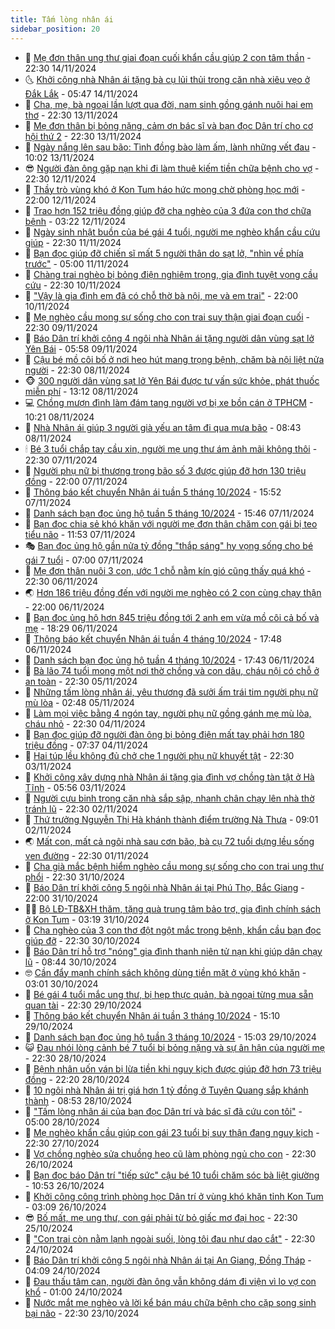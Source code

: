```yaml
---
title: Tấm lòng nhân ái
sidebar_position: 20
---
```


<!-- dantri-tam-long-nhan-ai:START -->
- 🌝 [Mẹ đơn thân ung thư giai đoạn cuối khẩn cầu giúp 2 con tâm thần](https://dantri.com.vn/tam-long-nhan-ai/me-don-than-ung-thu-giai-doan-cuoi-khan-cau-giup-2-con-tam-than-20241110152123890.htm) - 22:30 14/11/2024
- 🌜 [Khởi công nhà Nhân ái tặng bà cụ lủi thủi trong căn nhà xiêu vẹo ở Đắk Lắk](https://dantri.com.vn/tam-long-nhan-ai/khoi-cong-nha-nhan-ai-tang-ba-cu-lui-thui-trong-can-nha-xieu-veo-o-dak-lak-20241113211436955.htm) - 05:47 14/11/2024
- 👀 [Cha, mẹ, bà ngoại lần lượt qua đời, nam sinh gồng gánh nuôi hai em thơ](https://dantri.com.vn/tam-long-nhan-ai/cha-me-ba-ngoai-lan-luot-qua-doi-nam-sinh-gong-ganh-nuoi-hai-em-tho-20241109111058137.htm) - 22:30 13/11/2024
- 🚀 [Mẹ đơn thân bị bỏng nặng, cảm ơn bác sĩ và bạn đọc Dân trí cho cơ hội thứ 2](https://dantri.com.vn/tam-long-nhan-ai/me-don-than-bi-bong-nang-cam-on-bac-si-va-ban-doc-dan-tri-cho-co-hoi-thu-2-20241113161251922.htm) - 22:30 13/11/2024
- 🦅 [Ngày nắng lên sau bão: Tình đồng bào làm ấm, lành những vết đau](https://dantri.com.vn/tam-long-nhan-ai/ngay-nang-len-sau-bao-tinh-dong-bao-lam-am-lanh-nhung-vet-dau-20241111165550772.htm) - 10:02 13/11/2024
- 😎 [Người đàn ông gặp nạn khi đi làm thuê kiếm tiền chữa bệnh cho vợ](https://dantri.com.vn/tam-long-nhan-ai/nguoi-dan-ong-gap-nan-khi-di-lam-thue-kiem-tien-chua-benh-cho-vo-20241104132001422.htm) - 22:30 12/11/2024
- 🎡 [Thầy trò vùng khó ở Kon Tum háo hức mong chờ phòng học mới](https://dantri.com.vn/tam-long-nhan-ai/thay-tro-vung-kho-o-kon-tum-hao-huc-mong-cho-phong-hoc-moi-20241112142916458.htm) - 22:00 12/11/2024
- 🌮 [Trao hơn 152 triệu đồng giúp đỡ cha nghèo của 3 đứa con thơ chữa bệnh](https://dantri.com.vn/tam-long-nhan-ai/trao-hon-152-trieu-dong-giup-do-cha-ngheo-cua-3-dua-con-tho-chua-benh-20241112074647092.htm) - 03:22 12/11/2024
- 💼 [Ngày sinh nhật buồn của bé gái 4 tuổi, người mẹ nghèo khẩn cầu cứu giúp](https://dantri.com.vn/tam-long-nhan-ai/ngay-sinh-nhat-buon-cua-be-gai-4-tuoi-nguoi-me-ngheo-khan-cau-cuu-giup-20241108191211058.htm) - 22:30 11/11/2024
- 🎊 [Bạn đọc giúp đỡ chiến sĩ mất 5 người thân do sạt lở, &quot;nhìn về phía trước&quot;](https://dantri.com.vn/tam-long-nhan-ai/ban-doc-giup-do-chien-si-mat-5-nguoi-than-do-sat-lo-nhin-ve-phia-truoc-20241110171257029.htm) - 05:00 11/11/2024
- 📝 [Chàng trai nghèo bị bỏng điện nghiêm trọng, gia đình tuyệt vọng cầu cứu](https://dantri.com.vn/tam-long-nhan-ai/chang-trai-ngheo-bi-bong-dien-nghiem-trong-gia-dinh-tuyet-vong-cau-cuu-20241107220931785.htm) - 22:30 10/11/2024
- 🤗 [&quot;Vậy là gia đình em đã có chỗ thờ bà nội, mẹ và em trai&quot;](https://dantri.com.vn/tam-long-nhan-ai/vay-la-gia-dinh-em-da-co-cho-tho-ba-noi-me-va-em-trai-20241110151441437.htm) - 22:00 10/11/2024
- 🌈 [Mẹ nghèo cầu mong sự sống cho con trai suy thận giai đoạn cuối](https://dantri.com.vn/tam-long-nhan-ai/me-ngheo-cau-mong-su-song-cho-con-trai-suy-than-giai-doan-cuoi-20241107161815146.htm) - 22:30 09/11/2024
- 🌝 [Báo Dân trí khởi công 4 ngôi nhà Nhân ái tặng người dân vùng sạt lở Yên Bái](https://dantri.com.vn/tam-long-nhan-ai/bao-dan-tri-khoi-cong-4-ngoi-nha-nhan-ai-tang-nguoi-dan-vung-sat-lo-yen-bai-20241109120717851.htm) - 05:58 09/11/2024
- 🦒 [Cậu bé mồ côi bố ở nơi heo hút mang trọng bệnh, chăm bà nội liệt nửa người](https://dantri.com.vn/tam-long-nhan-ai/cau-be-mo-coi-bo-o-noi-heo-hut-mang-trong-benh-cham-ba-noi-liet-nua-nguoi-20241105152331101.htm) - 22:30 08/11/2024
- 🐵 [300 người dân vùng sạt lở Yên Bái được tư vấn sức khỏe, phát thuốc miễn phí](https://dantri.com.vn/tam-long-nhan-ai/300-nguoi-dan-vung-sat-lo-yen-bai-duoc-tu-van-suc-khoe-phat-thuoc-mien-phi-20241108192151112.htm) - 13:12 08/11/2024
- 💻 [Chồng mượn đình làm đám tang người vợ bị xe bồn cán ở TPHCM](https://dantri.com.vn/xa-hoi/chong-muon-dinh-lam-dam-tang-nguoi-vo-bi-xe-bon-can-o-tphcm-20241108164556518.htm) - 10:21 08/11/2024
- 🦆 [Nhà Nhân ái giúp 3 người già yếu an tâm đi qua mưa bão](https://dantri.com.vn/tam-long-nhan-ai/nha-nhan-ai-giup-3-nguoi-gia-yeu-an-tam-di-qua-mua-bao-20241108102740503.htm) - 08:43 08/11/2024
- 🕯 [Bé 3 tuổi chắp tay cầu xin, người mẹ ung thư ám ảnh mãi không thôi](https://dantri.com.vn/tam-long-nhan-ai/be-3-tuoi-chap-tay-cau-xin-nguoi-me-ung-thu-am-anh-mai-khong-thoi-20241104154440962.htm) - 22:30 07/11/2024
- 🤩 [Người phụ nữ bị thương trong bão số 3 được giúp đỡ hơn 130 triệu đồng](https://dantri.com.vn/tam-long-nhan-ai/nguoi-phu-nu-bi-thuong-trong-bao-so-3-duoc-giup-do-hon-130-trieu-dong-20241106145418437.htm) - 22:00 07/11/2024
- 🎡 [Thông báo kết chuyển Nhân ái tuần 5 tháng 10/2024](https://dantri.com.vn/tam-long-nhan-ai/thong-bao-ket-chuyen-nhan-ai-tuan-5-thang-102024-20241107203050472.htm) - 15:52 07/11/2024
- 🤠 [Danh sách bạn đọc ủng hộ tuần 5 tháng 10/2024](https://dantri.com.vn/tam-long-nhan-ai/danh-sach-ban-doc-ung-ho-tuan-5-thang-102024-20241107202604695.htm) - 15:46 07/11/2024
- 🌋 [Bạn đọc chia sẻ khó khăn với người mẹ đơn thân chăm con gái bị teo tiểu não](https://dantri.com.vn/tam-long-nhan-ai/ban-doc-chia-se-kho-khan-voi-nguoi-me-don-than-cham-con-gai-bi-teo-tieu-nao-20241107070201715.htm) - 11:53 07/11/2024
- 🎭 [Bạn đọc ủng hộ gần nửa tỷ đồng &quot;thắp sáng&quot; hy vọng sống cho bé gái 7 tuổi](https://dantri.com.vn/tam-long-nhan-ai/ban-doc-ung-ho-gan-nua-ty-dong-thap-sang-hy-vong-song-cho-be-gai-7-tuoi-20241106201732824.htm) - 07:00 07/11/2024
- 🤠 [Mẹ đơn thân nuôi 3 con, ước 1 chỗ nằm kín gió cũng thấy quá khó](https://dantri.com.vn/tam-long-nhan-ai/me-don-than-nuoi-3-con-uoc-1-cho-nam-kin-gio-cung-thay-qua-kho-20241021185318500.htm) - 22:30 06/11/2024
- 🌏 [Hơn 186 triệu đồng đến với người mẹ nghèo có 2 con cùng chạy thận](https://dantri.com.vn/tam-long-nhan-ai/hon-186-trieu-dong-den-voi-nguoi-me-ngheo-co-2-con-cung-chay-than-20241106154948792.htm) - 22:00 06/11/2024
- 🚀 [Bạn đọc ủng hộ hơn 845 triệu đồng tới 2 anh em vừa mồ côi cả bố và mẹ](https://dantri.com.vn/tam-long-nhan-ai/ban-doc-ung-ho-hon-845-trieu-dong-toi-2-anh-em-vua-mo-coi-ca-bo-va-me-20241106215641827.htm) - 18:29 06/11/2024
- 🚀 [Thông báo kết chuyển Nhân ái tuần 4 tháng 10/2024](https://dantri.com.vn/tam-long-nhan-ai/thong-bao-ket-chuyen-nhan-ai-tuan-4-thang-102024-20241105183635553.htm) - 17:48 06/11/2024
- 👹 [Danh sách bạn đọc ủng hộ tuần 4 tháng 10/2024](https://dantri.com.vn/tam-long-nhan-ai/danh-sach-ban-doc-ung-ho-tuan-4-thang-102024-20241105183135945.htm) - 17:43 06/11/2024
- 🫶 [Bà lão 74 tuổi mong một nơi thờ chồng và con dâu, cháu nội có chỗ ở an toàn](https://dantri.com.vn/tam-long-nhan-ai/ba-lao-74-tuoi-mong-mot-noi-tho-chong-va-con-dau-chau-noi-co-cho-o-an-toan-20241104154431471.htm) - 22:30 05/11/2024
- 🐻 [Những tấm lòng nhân ái, yêu thương đã sưởi ấm trái tim người phụ nữ mù lòa](https://dantri.com.vn/tam-long-nhan-ai/nhung-tam-long-nhan-ai-yeu-thuong-da-suoi-am-trai-tim-nguoi-phu-nu-mu-loa-20241105000228397.htm) - 02:48 05/11/2024
- 🌋 [Làm mọi việc bằng 4 ngón tay, người phụ nữ gồng gánh mẹ mù lòa, cháu nhỏ](https://dantri.com.vn/tam-long-nhan-ai/lam-moi-viec-bang-4-ngon-tay-nguoi-phu-nu-gong-ganh-me-mu-loa-chau-nho-20241027113747449.htm) - 22:30 04/11/2024
- 🧰 [Bạn đọc giúp đỡ người đàn ông bị bỏng điện mất tay phải hơn 180 triệu đồng](https://dantri.com.vn/tam-long-nhan-ai/ban-doc-giup-do-nguoi-dan-ong-bi-bong-dien-mat-tay-phai-hon-180-trieu-dong-20241103182800196.htm) - 07:37 04/11/2024
- 💄 [Hai túp lều không đủ chở che 1 người phụ nữ khuyết tật](https://dantri.com.vn/tam-long-nhan-ai/hai-tup-leu-khong-du-cho-che-1-nguoi-phu-nu-khuyet-tat-20241020230754127.htm) - 22:30 03/11/2024
- 🌝 [Khởi công xây dựng nhà Nhân ái tặng gia đình vợ chồng tàn tật ở Hà Tĩnh](https://dantri.com.vn/tam-long-nhan-ai/khoi-cong-xay-dung-nha-nhan-ai-tang-gia-dinh-vo-chong-tan-tat-o-ha-tinh-20241103110653046.htm) - 05:56 03/11/2024
- 🔭 [Người cựu binh trong căn nhà sắp sập, nhanh chân chạy lên nhà thờ tránh lũ](https://dantri.com.vn/tam-long-nhan-ai/nguoi-cuu-binh-trong-can-nha-sap-sap-nhanh-chan-chay-len-nha-tho-tranh-lu-20241029201652113.htm) - 22:30 02/11/2024
- 🦒 [Thứ trưởng Nguyễn Thị Hà khánh thành điểm trường Nà Thưa](https://dantri.com.vn/tam-long-nhan-ai/thu-truong-nguyen-thi-ha-khanh-thanh-diem-truong-na-thua-20241102132346482.htm) - 09:01 02/11/2024
- 🌏 [Mất con, mất cả ngôi nhà sau cơn bão, bà cụ 72 tuổi dựng lều sống ven đường](https://dantri.com.vn/tam-long-nhan-ai/mat-con-mat-ca-ngoi-nha-sau-con-bao-ba-cu-72-tuoi-dung-leu-song-ven-duong-20241025165916511.htm) - 22:30 01/11/2024
- 🦣 [Cha già mắc bệnh hiểm nghèo cầu mong sự sống cho con trai ung thư phổi](https://dantri.com.vn/tam-long-nhan-ai/cha-gia-mac-benh-hiem-ngheo-cau-mong-su-song-cho-con-trai-ung-thu-phoi-20241027224023556.htm) - 22:30 31/10/2024
- 🤗 [Báo Dân trí khởi công 5 ngôi nhà Nhân ái tại Phú Thọ, Bắc Giang](https://dantri.com.vn/tam-long-nhan-ai/bao-dan-tri-khoi-cong-5-ngoi-nha-nhan-ai-tai-phu-tho-bac-giang-20241031230627736.htm) - 22:00 31/10/2024
- 🧑‍🏫 [Bộ LĐ-TB&amp;XH thăm, tặng quà trung tâm bảo trợ, gia đình chính sách ở Kon Tum](https://dantri.com.vn/tam-long-nhan-ai/bo-ld-tbxh-tham-tang-qua-trung-tam-bao-tro-gia-dinh-chinh-sach-o-kon-tum-20241030173815990.htm) - 03:19 31/10/2024
- 🤠 [Cha nghèo của 3 con thơ đột ngột mắc trọng bệnh, khẩn cầu bạn đọc giúp đỡ](https://dantri.com.vn/tam-long-nhan-ai/cha-ngheo-cua-3-con-tho-dot-ngot-mac-trong-benh-khan-cau-ban-doc-giup-do-20241028181322550.htm) - 22:30 30/10/2024
- 🦆 [Báo Dân trí hỗ trợ &quot;nóng&quot; gia đình thanh niên tử nạn khi giúp dân chạy lũ](https://dantri.com.vn/tam-long-nhan-ai/bao-dan-tri-ho-tro-nong-gia-dinh-thanh-nien-tu-nan-khi-giup-dan-chay-lu-20241030140517021.htm) - 08:44 30/10/2024
- 🤓 [Cần đẩy mạnh chính sách không dùng tiền mặt ở vùng khó khăn](https://dantri.com.vn/an-sinh/can-day-manh-chinh-sach-khong-dung-tien-mat-o-vung-kho-khan-20241030080814561.htm) - 03:01 30/10/2024
- 🫶 [Bé gái 4 tuổi mắc ung thư, bị hẹp thực quản, bà ngoại từng mua sẵn quan tài](https://dantri.com.vn/tam-long-nhan-ai/be-gai-4-tuoi-mac-ung-thu-bi-hep-thuc-quan-ba-ngoai-tung-mua-san-quan-tai-20241024121534156.htm) - 22:30 29/10/2024
- 🎊 [Thông báo kết chuyển Nhân ái tuần 3 tháng 10/2024](https://dantri.com.vn/tam-long-nhan-ai/thong-bao-ket-chuyen-nhan-ai-tuan-3-thang-102024-20241029210015015.htm) - 15:10 29/10/2024
- 🦏 [Danh sách bạn đọc ủng hộ tuần 3 tháng 10/2024](https://dantri.com.vn/tam-long-nhan-ai/danh-sach-ban-doc-ung-ho-tuan-3-thang-102024-20241029205541156.htm) - 15:03 29/10/2024
- 😺 [Đau nhói lòng cảnh bé 7 tuổi bị bỏng nặng và sự ân hận của người mẹ](https://dantri.com.vn/tam-long-nhan-ai/dau-nhoi-long-canh-be-7-tuoi-bi-bong-nang-va-su-an-han-cua-nguoi-me-20241026095952267.htm) - 22:30 28/10/2024
- 🥰 [Bệnh nhân uốn ván bị lừa tiền khi nguy kịch được giúp đỡ hơn 73 triệu đồng](https://dantri.com.vn/tam-long-nhan-ai/benh-nhan-uon-van-bi-lua-tien-khi-nguy-kich-duoc-giup-do-hon-73-trieu-dong-20241027145439065.htm) - 22:20 28/10/2024
- 🚀 [10 ngôi nhà Nhân ái trị giá hơn 1 tỷ đồng ở Tuyên Quang sắp khánh thành](https://dantri.com.vn/tam-long-nhan-ai/10-ngoi-nha-nhan-ai-tri-gia-hon-1-ty-dong-o-tuyen-quang-sap-khanh-thanh-20241028120550040.htm) - 08:53 28/10/2024
- 🌁 [&quot;Tấm lòng nhân ái của bạn đọc Dân trí và bác sĩ đã cứu con tôi&quot;](https://dantri.com.vn/tam-long-nhan-ai/tam-long-nhan-ai-cua-ban-doc-dan-tri-va-bac-si-da-cuu-con-toi-20241026162356685.htm) - 05:00 28/10/2024
- 🚀 [Mẹ nghèo khẩn cầu giúp con gái 23 tuổi bị suy thận đang nguy kịch](https://dantri.com.vn/tam-long-nhan-ai/me-ngheo-khan-cau-giup-con-gai-23-tuoi-bi-suy-than-dang-nguy-kich-20240506110137327.htm) - 22:30 27/10/2024
- 🤗 [Vợ chồng nghèo sửa chuồng heo cũ làm phòng ngủ cho con](https://dantri.com.vn/tam-long-nhan-ai/vo-chong-ngheo-sua-chuong-heo-cu-lam-phong-ngu-cho-con-20241023175554493.htm) - 22:30 26/10/2024
- 💫 [Bạn đọc báo Dân trí &quot;tiếp sức&quot; cậu bé 10 tuổi chăm sóc bà liệt giường](https://dantri.com.vn/tam-long-nhan-ai/ban-doc-bao-dan-tri-tiep-suc-cau-be-10-tuoi-cham-soc-ba-liet-giuong-20241026093008846.htm) - 10:53 26/10/2024
- 💼 [Khởi công công trình phòng học Dân trí ở vùng khó khăn tỉnh Kon Tum](https://dantri.com.vn/tam-long-nhan-ai/khoi-cong-cong-trinh-phong-hoc-dan-tri-o-vung-kho-khan-tinh-kon-tum-20241025222154750.htm) - 03:09 26/10/2024
- 😎 [Bố mất, mẹ ung thư, con gái phải từ bỏ giấc mơ đại học](https://dantri.com.vn/tam-long-nhan-ai/bo-mat-me-ung-thu-con-gai-phai-tu-bo-giac-mo-dai-hoc-20241022151536532.htm) - 22:30 25/10/2024
- 🥳 [&quot;Con trai còn nằm lạnh ngoài suối, lòng tôi đau như dao cắt&quot;](https://dantri.com.vn/tam-long-nhan-ai/con-trai-con-nam-lanh-ngoai-suoi-long-toi-dau-nhu-dao-cat-20241021215456834.htm) - 22:30 24/10/2024
- 📝 [Báo Dân trí khởi công 5 ngôi nhà Nhân ái tại An Giang, Đồng Tháp](https://dantri.com.vn/tam-long-nhan-ai/bao-dan-tri-khoi-cong-5-ngoi-nha-nhan-ai-tai-an-giang-dong-thap-20241024083044645.htm) - 04:09 24/10/2024
- 🦄 [Đau thấu tâm can, người đàn ông vẫn không dám đi viện vì lo vợ con khổ](https://dantri.com.vn/tam-long-nhan-ai/dau-thau-tam-can-nguoi-dan-ong-van-khong-dam-di-vien-vi-lo-vo-con-kho-20241021181046061.htm) - 01:00 24/10/2024
- 💼 [Nước mắt mẹ nghèo và lời kể bán máu chữa bệnh cho cặp song sinh bại não](https://dantri.com.vn/tam-long-nhan-ai/nuoc-mat-me-ngheo-va-loi-ke-ban-mau-chua-benh-cho-cap-song-sinh-bai-nao-20241021182534105.htm) - 22:30 23/10/2024<!-- dantri-tam-long-nhan-ai:END -->
